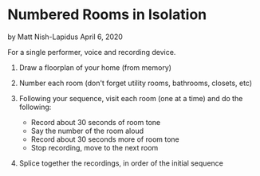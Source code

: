 # Numbered Rooms in Isolation
by Matt Nish-Lapidus
April 6, 2020

For a single performer, voice and recording device.

1. Draw a floorplan of your home (from memory)

2. Number each room (don't forget utility rooms, bathrooms, closets, etc)

3. Following your sequence, visit each room (one at a time) and do the following:
    - Record about 30 seconds of room tone
    - Say the number of the room aloud
    - Record about 30 seconds more of room tone
    - Stop recording, move to the next room

4. Splice together the recordings, in order of the initial sequence
